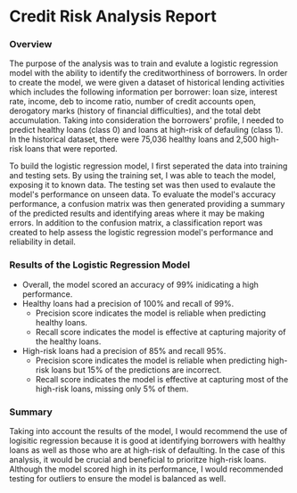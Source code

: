 # Credit Risk Analysis Report

### **Overview**

The purpose of the analysis was to train and evalute a logistic regression model with the ability to identify the creditworthiness of borrowers. In order to create the model, we were given a dataset of historical lending activities which includes the following information per borrower: loan size, interest rate, income, deb to income ratio, number of credit accounts open, derogatory marks (history of financial difficulties), and the total debt accumulation. Taking into consideration the borrowers' profile, I needed to predict healthy loans (class 0) and loans at high-risk of defauling (class 1). In the historical dataset, there were 75,036 healthy loans and 2,500 high-risk loans that were reported. 

To build the logistic regression model, I first seperated the data into training and testing sets. By using the training set, I was able to teach the model, exposing it to known data. The testing set was then used to evalaute the model's performance on unseen data. To evaluate the model's accuracy performance, a confusion matrix was then generated providing a summary of the predicted results and identifying areas where it may be making errors. In addition to the confusion matrix, a classification report was created to help assess the logistic regression model's performance and reliability in detail.


### **Results of the Logistic Regression Model**

* Overall, the model scored an accuracy of 99% inidicating a high performance.
* Healthy loans had a precision of 100% and recall of 99%.
   * Precision score indicates the model is reliable when predicting healthy loans.
   * Recall score indicates the model is effective at capturing majority of the healthy loans.
* High-risk loans had a precision of 85% and recall 95%.
   * Precision score indicates the model is reliable when predicting high-risk loans but 15% of the predictions are incorrect.
   * Recall score indicates the model is effective at capturing most of the high-risk loans, missing only 5% of them.

### **Summary**

Taking into account the results of the model, I would recommend the use of logisitic regression because it is good at identifying borrowers with healthy loans as well as those who are at high-risk of defaulting. In the case of this analysis, it would be crucial and beneficial to prioritze high-risk loans. Although the model scored high in its performance, I would recommended testing for outliers to ensure the model is balanced as well.
